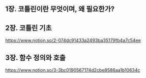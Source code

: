 ## 1장. 코틀린이란 무엇이며, 왜 필요한가?

## 2장. 코틀린 기초

https://www.notion.so/2-074dc91433a2493ba35179fb4a7c54ee

## 3장. 함수 정의와 호출
https://www.notion.so/3-3bc0190567174d2cbe8586aa1b10634c

